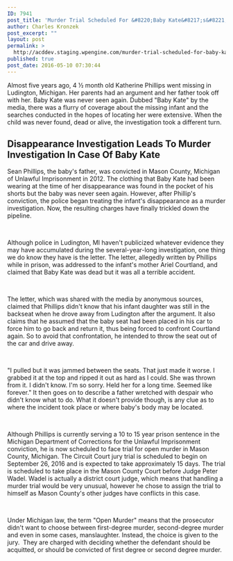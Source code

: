 ```yaml
---
ID: 7941
post_title: 'Murder Trial Scheduled For &#8220;Baby Kate&#8217;s&#8221; Dad'
author: Charles Kronzek
post_excerpt: ""
layout: post
permalink: >
  http://acddev.staging.wpengine.com/murder-trial-scheduled-for-baby-kates-dad.html
published: true
post_date: 2016-05-10 07:30:44
---
```

<span style="font-weight: 400;">Almost five years ago, 4 ½ month old Katherine Phillips went missing in Ludington, Michigan. Her parents had an argument and her father took off with her. Baby Kate was never seen again. Dubbed "Baby Kate" by the media, there was a flurry of coverage about the missing infant and the searches conducted in the hopes of locating her were extensive. When the child was never found, dead or alive, the investigation took a different turn.</span>
<h2>Disappearance Investigation Leads To Murder Investigation In Case Of Baby Kate</h2>
<span style="font-weight: 400;">Sean Phillips, the baby's father, was convicted in Mason County, Michigan of Unlawful Imprisonment in 2012. The clothing that Baby Kate had been wearing at the time of her disappearance was found in the pocket of his shorts but the baby was never seen again. However, after Phillip's conviction, the police began treating the infant's disappearance as a murder investigation. Now, the resulting charges have finally trickled down the pipeline.</span>

&nbsp;

<span style="font-weight: 400;">Although police in Ludington, MI haven't publicized whatever evidence they may have accumulated during the several-year-long investigation, one thing we do know they have is the letter. The letter, allegedly written by Phillips while in prison, was addressed to the infant's mother Ariel Courtland, and claimed that Baby Kate was dead but it was all a terrible accident.</span>

&nbsp;

<span style="font-weight: 400;">The letter, which was shared with the media by anonymous sources, claimed that Phillips didn't know that his infant daughter was still in the backseat when he drove away from Ludington after the argument. It also claims that he assumed that the baby seat had been placed in his car to force him to go back and return it, thus being forced to confront Courtland again. So to avoid that confrontation, he intended to throw the seat out of the car and drive away.</span>

&nbsp;

<span style="font-weight: 400;">"I pulled but it was jammed between the seats. That just made it worse. I grabbed it at the top and ripped it out as hard as I could. She was thrown from it. I didn't know. I'm so sorry. Held her for a long time. Seemed like forever." It then goes on to describe a father wretched with despair who didn't know what to do. What it doesn't provide though, is any clue as to where the incident took place or where baby's body may be located.</span>

&nbsp;

<span style="font-weight: 400;">Although Phillips is currently serving a 10 to 15 year prison sentence in the Michigan Department of Corrections for the Unlawful Imprisonment conviction, he is now scheduled to face trial for open murder in Mason County, Michigan. The Circuit Court jury trial is scheduled to begin on September 26, 2016 and is expected to take approximately 15 days. The trial is scheduled to take place in the Mason County Court before Judge Peter Wadel. Wadel is actually a district court judge, which means that handling a murder trial would be very unusual, however he chose to assign the trial to himself as Mason County's other judges have conflicts in this case.</span>

&nbsp;

<span style="font-weight: 400;">Under Michigan law, the term "Open Murder" means that the prosecutor didn't want to choose between first-degree murder, second-degree murder and even in some cases, manslaughter. Instead, the choice is given to the jury.  They are charged with deciding whether the defendant should be acquitted, or should be convicted of first degree or second degree murder.</span>